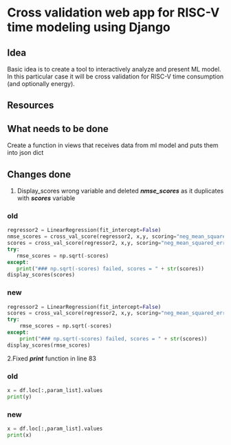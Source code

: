 # Cross validation web app for RISC-V time modeling using Django

## Idea
Basic idea is to create a tool to interactively analyze and present ML model. In this particular case it will be cross validation for RISC-V time consumption (and optionally energy).
## Resources

## What needs to be done
Create a function in views that receives data from ml model and puts them into json dict 
## Changes done

1. Display_scores wrong variable and deleted ***nmse_scores*** as it duplicates with ***scores*** variable
### old
 ```python
regressor2 = LinearRegression(fit_intercept=False)
nmse_scores = cross_val_score(regressor2, x,y, scoring="neg_mean_squared_error", cv=10)
scores = cross_val_score(regressor2, x,y, scoring="neg_mean_squared_error", cv=10)
try:
    rmse_scores = np.sqrt(-scores)
except:
    print("### np.sqrt(-scores) failed, scores = " + str(scores))
display_scores(scores)
```
### new
```python
regressor2 = LinearRegression(fit_intercept=False)
scores = cross_val_score(regressor2, x,y, scoring="neg_mean_squared_error", cv=10)
try:
    rmse_scores = np.sqrt(-scores)
except:
    print("### np.sqrt(-scores) failed, scores = " + str(scores))
display_scores(rmse_scores)
```

2.Fixed ***print*** function in line 83

### old
```python
x = df.loc[:,param_list].values
print(y)
```

### new
```python
x = df.loc[:,param_list].values
print(x)
```
